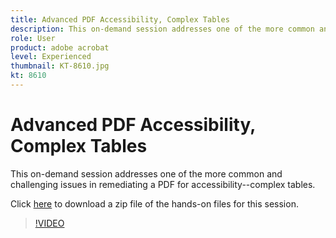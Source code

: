 ```yaml
---
title: Advanced PDF Accessibility, Complex Tables
description: This on-demand session addresses one of the more common and challenging issues in remediating a PDF for accessibility--complex tables
role: User
product: adobe acrobat
level: Experienced
thumbnail: KT-8610.jpg
kt: 8610
---
```

# Advanced PDF Accessibility, Complex Tables

This on-demand session addresses one of the more common and challenging issues in remediating a PDF for accessibility--complex tables.

Click [here](../assets/accessibiitysession3.zip) to download a zip file of the hands-on files for this session.

>[!VIDEO](https://youtu.be/kcM_jyHGd6Y)
